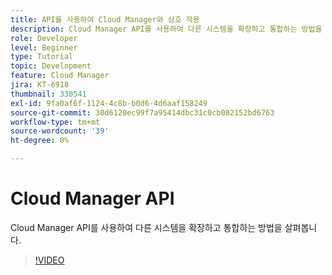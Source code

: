 ```yaml
---
title: API를 사용하여 Cloud Manager와 상호 작용
description: Cloud Manager API를 사용하여 다른 시스템을 확장하고 통합하는 방법을 살펴봅니다.
role: Developer
level: Beginner
type: Tutorial
topic: Development
feature: Cloud Manager
jira: KT-6918
thumbnail: 330541
exl-id: 9fa0af6f-1124-4c8b-b0d6-4d6aaf158249
source-git-commit: 30d6120ec99f7a95414dbc31c0cb002152bd6763
workflow-type: tm+mt
source-wordcount: '39'
ht-degree: 0%

---
```


# Cloud Manager API

Cloud Manager API를 사용하여 다른 시스템을 확장하고 통합하는 방법을 살펴봅니다.

>[!VIDEO](https://video.tv.adobe.com/v/330541?quality=12&learn=on)
